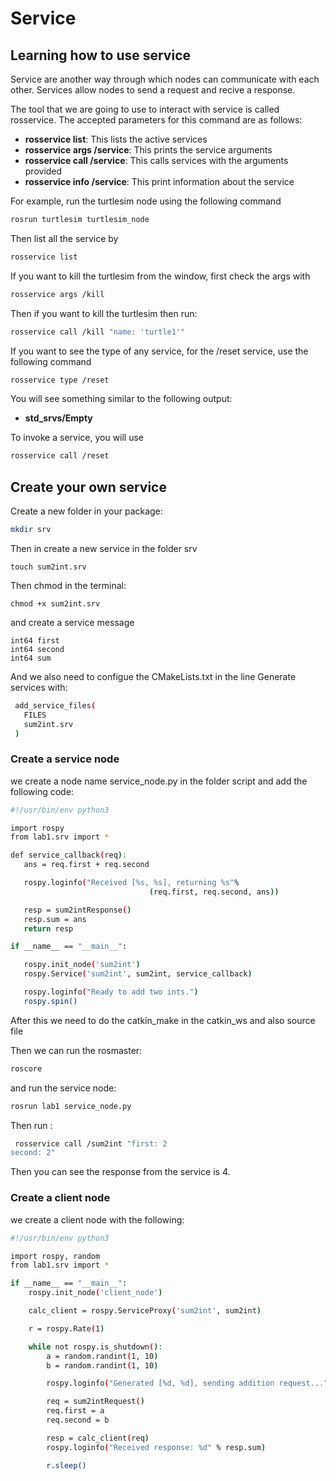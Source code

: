 # Service 

## Learning how to use service

Service are another way through which nodes can communicate with each other.  Services allow nodes to send a request and recive a response.

The tool that we are going to use to interact with service is called rosservice. The accepted parameters for this command are as follows:


* **rosservice list**: This lists the active services
* **rosservice args /service**: This prints the service arguments
* **rosservice call /service**: This calls services with the arguments provided
* **rosservice info /service**: This print information about the service

For example, run the turtlesim node using the following command

```sh
rosrun turtlesim turtlesim_node
```

Then list all the service by 

```sh
rosservice list
```
If you want to kill the turtlesim from the window, first check the args with 

```sh
rosservice args /kill
```
Then if you want to kill the turtlesim then run:

```sh
rosservice call /kill "name: 'turtle1'"
```

If you want to see the type of any service, for the /reset service, use the following command

```sh
rosservice type /reset
```

You will see something similar to the following output:

* **std_srvs/Empty**

To invoke a service, you will use 
```sh
rosservice call /reset
```

## Create your own service

Create a new folder in your package:
```sh
mkdir srv
```
Then in create a new service in the folder srv

```
touch sum2int.srv
```

Then chmod in the terminal:

```
chmod +x sum2int.srv
```
and create a service message

```
int64 first
int64 second
int64 sum
```

And we also need to configue the CMakeLists.txt in the line Generate services with:

```sh
 add_service_files(
   FILES
   sum2int.srv
 )
 ```
 
 ### Create a service node
 
 we create a node name service_node.py in the folder script and add the following code:
 
 ```sh
#!/usr/bin/env python3

import rospy
from lab1.srv import *

def service_callback(req):
    ans = req.first + req.second

    rospy.loginfo("Received [%s, %s], returning %s"%
                                (req.first, req.second, ans))

    resp = sum2intResponse()
    resp.sum = ans
    return resp

if __name__ == "__main__":

    rospy.init_node('sum2int')
    rospy.Service('sum2int', sum2int, service_callback)

    rospy.loginfo("Ready to add two ints.")
    rospy.spin()
 ```
 After this we need to do the catkin_make in the catkin_ws and also source file

Then we can run the rosmaster:

```sh
roscore
```
and run the service node:

```sh
rosrun lab1 service_node.py
```

Then run :

```sh
 rosservice call /sum2int "first: 2
second: 2"
```

Then you can see the response from the service is 4.

### Create a client node

we create a client node with the following:


```sh
#!/usr/bin/env python3

import rospy, random
from lab1.srv import *

if __name__ == "__main__":
    rospy.init_node('client_node')

    calc_client = rospy.ServiceProxy('sum2int', sum2int)

    r = rospy.Rate(1)

    while not rospy.is_shutdown():
        a = random.randint(1, 10)
        b = random.randint(1, 10)

        rospy.loginfo("Generated [%d, %d], sending addition request..." % (a, b))

        req = sum2intRequest()
        req.first = a
        req.second = b

        resp = calc_client(req)
        rospy.loginfo("Received response: %d" % resp.sum)

        r.sleep()
```
